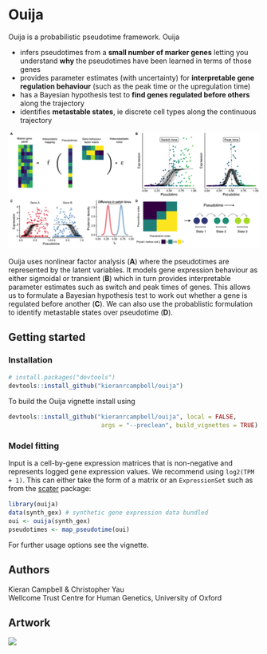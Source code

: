 # Ouija

Ouija is a probabilistic pseudotime framework. Ouija 

* infers pseudotimes from a **small number of marker genes** letting you understand **why** the pseudotimes have been learned in terms of those genes
* provides parameter estimates (with uncertainty) for **interpretable gene regulation behaviour** (such as the peak time or the upregulation time)
* has a Bayesian hypothesis test to **find genes regulated before others** along the trajectory
* identifies **metastable states**, ie discrete cell types along the continuous trajectory

<img src="inst/www/fig_main.png" width="600"/>

Ouija uses nonlinear factor analysis (**A**) where the pseudotimes are represented by the latent variables. It models gene expression behaviour as either sigmoidal or transient (**B**) which in turn provides interpretable parameter estimates such as switch and peak times of genes. This allows us to formulate a Bayesian hypothesis test to work out whether a gene is regulated before another (**C**). We can also use the probablistic formulation to identify metastable states over pseudotime (**D**).

## Getting started

### Installation

```r
# install.packages("devtools")
devtools::install_github("kieranrcampbell/ouija")
```

To build the Ouija vignette install using

```r
devtools::install_github("kieranrcampbell/ouija", local = FALSE, 
                          args = "--preclean", build_vignettes = TRUE)
```

### Model fitting

Input is a cell-by-gene expression matrices that is non-negative and represents logged gene expression values. We recommend using `log2(TPM + 1)`. This can either take the form of a matrix or an `ExpressionSet` such as from the [scater](https://bioconductor.org/packages/release/bioc/html/scater.html) package:

```r
library(ouija)
data(synth_gex) # synthetic gene expression data bundled
oui <- ouija(synth_gex)
pseudotimes <- map_pseudotime(oui)
```

For further usage options see the vignette.


## Authors

Kieran Campbell & Christopher Yau  
Wellcome Trust Centre for Human Genetics, University of Oxford

## Artwork

<img src="inst/www/chris_ouija.jpg" width="500"/>



